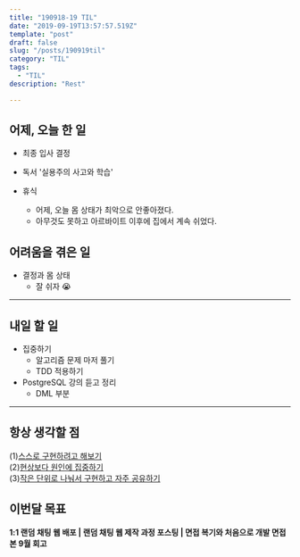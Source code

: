 ```yaml
---
title: "190918-19 TIL"
date: "2019-09-19T13:57:57.519Z"
template: "post"
draft: false
slug: "/posts/190919til"
category: "TIL"
tags:
  - "TIL"
description: "Rest"

---
```


## 어제, 오늘 한 일

- 최종 입사 결정
- 독서 '실용주의 사고와 학습'

- 휴식
  - 어제, 오늘 몸 상태가 최악으로 안좋아졌다.
  - 아무것도 못하고 아르바이트 이후에 집에서 계속 쉬었다.

## 어려움을 겪은 일

- 결정과 몸 상태
  - 잘 쉬자 😭

---

## 내일 할 일

- 집중하기
  - 알고리즘 문제 마저 풀기
  - TDD 적용하기
- PostgreSQL 강의 듣고 정리
  - DML 부분

------



## 항상 생각할 점

(1)<u>스스로 구현하려고 해보기</u> <br>(2)<u>현상보다 원인에 집중하기</u> <br>(3)<u>작은 단위로 나눠서 구현하고 자주 공유하기</u>



## 이번달 목표

**1:1 랜덤 채팅 웹 배포 | 랜덤 채팅 웹 제작 과정 포스팅 | 면접 복기와 처음으로 개발 면접 본 9월 회고**


